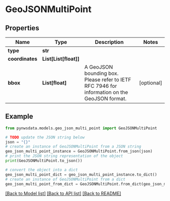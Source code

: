 # GeoJSONMultiPoint


## Properties

Name | Type | Description | Notes
------------ | ------------- | ------------- | -------------
**type** | **str** |  | 
**coordinates** | **List[List[float]]** |  | 
**bbox** | **List[float]** | A GeoJSON bounding box. Please refer to IETF RFC 7946 for information on the GeoJSON format. | [optional] 

## Example

```python
from pynwsdata.models.geo_json_multi_point import GeoJSONMultiPoint

# TODO update the JSON string below
json = "{}"
# create an instance of GeoJSONMultiPoint from a JSON string
geo_json_multi_point_instance = GeoJSONMultiPoint.from_json(json)
# print the JSON string representation of the object
print(GeoJSONMultiPoint.to_json())

# convert the object into a dict
geo_json_multi_point_dict = geo_json_multi_point_instance.to_dict()
# create an instance of GeoJSONMultiPoint from a dict
geo_json_multi_point_from_dict = GeoJSONMultiPoint.from_dict(geo_json_multi_point_dict)
```
[[Back to Model list]](../README.md#documentation-for-models) [[Back to API list]](../README.md#documentation-for-api-endpoints) [[Back to README]](../README.md)


